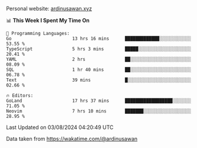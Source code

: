 Personal website: [ardinusawan.xyz](https://ardinusawan.xyz)

<!--START_SECTION:waka-->
📊 **This Week I Spent My Time On** 

```text
💬 Programming Languages: 
Go                       13 hrs 16 mins      █████████████░░░░░░░░░░░░   53.55 % 
TypeScript               5 hrs 3 mins        █████░░░░░░░░░░░░░░░░░░░░   20.41 % 
YAML                     2 hrs               ██░░░░░░░░░░░░░░░░░░░░░░░   08.09 % 
SQL                      1 hr 40 mins        ██░░░░░░░░░░░░░░░░░░░░░░░   06.78 % 
Text                     39 mins             █░░░░░░░░░░░░░░░░░░░░░░░░   02.66 % 

🔥 Editors: 
GoLand                   17 hrs 37 mins      ██████████████████░░░░░░░   71.05 % 
Neovim                   7 hrs 10 mins       ███████░░░░░░░░░░░░░░░░░░   28.95 % 
```


 Last Updated on 03/08/2024 04:20:49 UTC
<!--END_SECTION:waka-->
Data taken from https://wakatime.com/@ardinusawan
